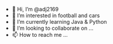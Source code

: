 - 👋 Hi, I’m @adj2169
- 👀 I’m interested in football and cars
- 🌱 I’m currently learning Java & Python
- 💞️ I’m looking to collaborate on ...
- 📫 How to reach me ...

<!---
adj2169/adj2169 is a ✨ special ✨ repository because its `README.md` (this file) appears on your GitHub profile.
You can click the Preview link to take a look at your changes.
--->
